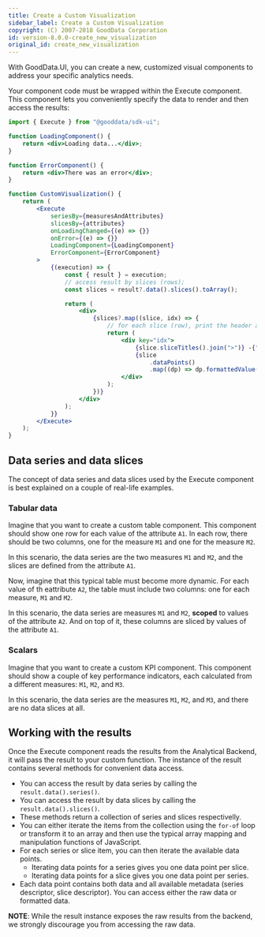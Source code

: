 ```yaml
---
title: Create a Custom Visualization
sidebar_label: Create a Custom Visualization
copyright: (C) 2007-2018 GoodData Corporation
id: version-8.0.0-create_new_visualization
original_id: create_new_visualization
---
```


With GoodData.UI, you can create a new, customized visual components to address your specific analytics needs.

Your component code must be wrapped within the Execute component. This component lets you conveniently specify
the data to render and then access the results:

```jsx
import { Execute } from "@gooddata/sdk-ui";

function LoadingComponent() {
    return <div>Loading data...</div>;
}

function ErrorComponent() {
    return <div>There was an error</div>;
}

function CustomVisualization() {
    return (
        <Execute
            seriesBy={measuresAndAttributes}
            slicesBy={attributes}
            onLoadingChanged={(e) => {}}
            onError={(e) => {}}
            LoadingComponent={LoadingComponent}
            ErrorComponent={ErrorComponent}
        >
            {(execution) => {
                const { result } = execution;
                // access result by slices (rows);
                const slices = result?.data().slices().toArray();

                return (
                    <div>
                        {slices?.map((slice, idx) => {
                            // for each slice (row), print the header and then the actual formatted data points
                            return (
                                <div key="idx">
                                    {slice.sliceTitles().join(">")} -{" "}
                                    {slice
                                        .dataPoints()
                                        .map((dp) => dp.formattedValue())}
                                </div>
                            );
                        })}
                    </div>
                );
            }}
        </Execute>
    );
}
```

## Data series and data slices

The concept of data series and data slices used by the Execute component is best explained on a couple of real-life examples.

### Tabular data

Imagine that you want to create a custom table component. This component should show one row for each value of the
attribute `A1`. In each row, there should be two columns, one for the measure `M1` and one for the measure `M2`.

In this scenario, the data series are the two measures `M1` and `M2`, and the slices are defined from the attribute `A1`.

Now, imagine that this typical table must become more dynamic. For each value of th eattribute `A2`, the table must include two columns: one for each measure, `M1` and `M2`.

In this scenario, the data series are measures `M1` and `M2`, **scoped** to values of the attribute `A2`. And on top of it,
these columns are sliced by values of the attribute `A1`.

### Scalars

Imagine that you want to create a custom KPI component. This component should show a couple of key performance indicators,
each calculated from a different measures: `M1`, `M2`, and `M3`.

In this scenario, the data series are the measures `M1`, `M2`, and `M3`, and there are no data slices at all.

## Working with the results

Once the Execute component reads the results from the Analytical Backend, it will pass the result to your custom function.
The instance of the result contains several methods for convenient data access.

-   You can access the result by data series by calling the `result.data().series()`.
-   You can access the result by data slices by calling the `result.data().slices()`.
-   These methods return a collection of series and slices respectivelly.
-   You can either iterate the items from the collection using the `for-of` loop or transform it to an array and then use the typical array mapping and manipulation functions of JavaScript.
-   For each series or slice item, you can then iterate the available data points.
    -   Iterating data points for a series gives you one data point per slice.
    -   Iterating data points for a slice gives you one data point per series.
-   Each data point contains both data and all available metadata (series descriptor, slice descriptor). You can
    access either the raw data or formatted data.

**NOTE**: While the result instance exposes the raw results from the backend, we strongly discourage you from accessing
the raw data.
